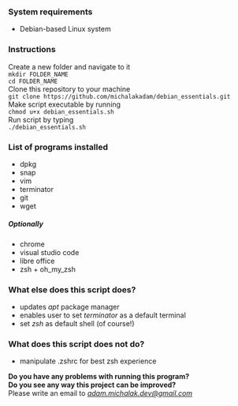 ### System requirements
* Debian-based Linux system

### Instructions

Create a new folder and navigate to it 
<br />
`mkdir FOLDER_NAME`
<br />
`cd FOLDER_NAME`
<br />
Clone this repository to your machine
<br />
`git clone https://github.com/michalakadam/debian_essentials.git`
<br />
Make script executable by running 
<br />
`chmod u+x debian_essentials.sh`
<br />
Run script by typing 
<br />
`./debian_essentials.sh`

### List of programs installed

* dpkg
* snap
* vim
* terminator
* git
* wget
##### Optionally
* chrome
* visual studio code
* libre office
* zsh + oh_my_zsh

### What else does this script does?

* updates *apt* package manager
* enables user to set *terminator* as a default terminal
* set *zsh* as default shell (of course!)

### What does this script does not do?

* manipulate .zshrc for best zsh experience

**Do you have any problems with running this program?**
<br />
**Do you see any way this project can be improved?**
<br />
 Please write an email to *adam.michalak.dev@gmail.com*
